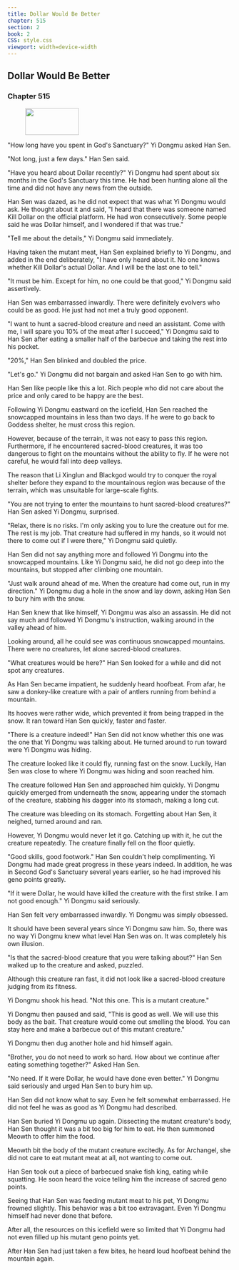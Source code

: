 ```yaml
---
title: Dollar Would Be Better
chapter: 515
section: 2
book: 2
CSS: style.css
viewport: width=device-width
---
```


## Dollar Would Be Better

### Chapter 515

<figure>
	<img src="../Images/gem.gif" alt="" id="gem" width="120" height="60" />
</figure>

"How long have you spent in God's Sanctuary?" Yi Dongmu asked Han Sen.

"Not long, just a few days." Han Sen said.

"Have you heard about Dollar recently?" Yi Dongmu had spent about six months in the God's Sanctuary this time. He had been hunting alone all the time and did not have any news from the outside.

Han Sen was dazed, as he did not expect that was what Yi Dongmu would ask. He thought about it and said, "I heard that there was someone named Kill Dollar on the official platform. He had won consecutively. Some people said he was Dollar himself, and I wondered if that was true."

"Tell me about the details," Yi Dongmu said immediately.

Having taken the mutant meat, Han Sen explained briefly to Yi Dongmu, and added in the end deliberately, "I have only heard about it. No one knows whether Kill Dollar's actual Dollar. And I will be the last one to tell."

"It must be him. Except for him, no one could be that good," Yi Dongmu said assertively.

Han Sen was embarrassed inwardly. There were definitely evolvers who could be as good. He just had not met a truly good opponent.

"I want to hunt a sacred-blood creature and need an assistant. Come with me, I will spare you 10% of the meat after I succeed," Yi Dongmu said to Han Sen after eating a smaller half of the barbecue and taking the rest into his pocket.

"20%," Han Sen blinked and doubled the price.

"Let's go." Yi Dongmu did not bargain and asked Han Sen to go with him.

Han Sen like people like this a lot. Rich people who did not care about the price and only cared to be happy are the best.

Following Yi Dongmu eastward on the icefield, Han Sen reached the snowcapped mountains in less than two days. If he were to go back to Goddess shelter, he must cross this region.

However, because of the terrain, it was not easy to pass this region. Furthermore, if he encountered sacred-blood creatures, it was too dangerous to fight on the mountains without the ability to fly. If he were not careful, he would fall into deep valleys.

The reason that Li Xinglun and Blackgod would try to conquer the royal shelter before they expand to the mountainous region was because of the terrain, which was unsuitable for large-scale fights.

"You are not trying to enter the mountains to hunt sacred-blood creatures?" Han Sen asked Yi Dongmu, surprised.

"Relax, there is no risks. I'm only asking you to lure the creature out for me. The rest is my job. That creature had suffered in my hands, so it would not there to come out if I were there," Yi Dongmu said quietly.

Han Sen did not say anything more and followed Yi Dongmu into the snowcapped mountains. Like Yi Dongmu said, he did not go deep into the mountains, but stopped after climbing one mountain.

"Just walk around ahead of me. When the creature had come out, run in my direction." Yi Dongmu dug a hole in the snow and lay down, asking Han Sen to bury him with the snow.

Han Sen knew that like himself, Yi Dongmu was also an assassin. He did not say much and followed Yi Dongmu's instruction, walking around in the valley ahead of him.

Looking around, all he could see was continuous snowcapped mountains. There were no creatures, let alone sacred-blood creatures.

"What creatures would be here?" Han Sen looked for a while and did not spot any creatures.

As Han Sen became impatient, he suddenly heard hoofbeat. From afar, he saw a donkey-like creature with a pair of antlers running from behind a mountain.

Its hooves were rather wide, which prevented it from being trapped in the snow. It ran toward Han Sen quickly, faster and faster.

"There is a creature indeed!" Han Sen did not know whether this one was the one that Yi Dongmu was talking about. He turned around to run toward were Yi Dongmu was hiding.

The creature looked like it could fly, running fast on the snow. Luckily, Han Sen was close to where Yi Dongmu was hiding and soon reached him.

The creature followed Han Sen and approached him quickly. Yi Dongmu quickly emerged from underneath the snow, appearing under the stomach of the creature, stabbing his dagger into its stomach, making a long cut.

The creature was bleeding on its stomach. Forgetting about Han Sen, it neighed, turned around and ran.

However, Yi Dongmu would never let it go. Catching up with it, he cut the creature repeatedly. The creature finally fell on the floor quietly.

"Good skills, good footwork." Han Sen couldn't help complimenting. Yi Dongmu had made great progress in these years indeed. In addition, he was in Second God's Sanctuary several years earlier, so he had improved his geno points greatly.

"If it were Dollar, he would have killed the creature with the first strike. I am not good enough." Yi Dongmu said seriously.

Han Sen felt very embarrassed inwardly. Yi Dongmu was simply obsessed.

It should have been several years since Yi Dongmu saw him. So, there was no way Yi Dongmu knew what level Han Sen was on. It was completely his own illusion.

"Is that the sacred-blood creature that you were talking about?" Han Sen walked up to the creature and asked, puzzled.

Although this creature ran fast, it did not look like a sacred-blood creature judging from its fitness.

Yi Dongmu shook his head. "Not this one. This is a mutant creature."

Yi Dongmu then paused and said, "This is good as well. We will use this body as the bait. That creature would come out smelling the blood. You can stay here and make a barbecue out of this mutant creature."

Yi Dongmu then dug another hole and hid himself again.

"Brother, you do not need to work so hard. How about we continue after eating something together?" Asked Han Sen.

"No need. If it were Dollar, he would have done even better." Yi Dongmu said seriously and urged Han Sen to bury him up.

Han Sen did not know what to say. Even he felt somewhat embarrassed. He did not feel he was as good as Yi Dongmu had described.

Han Sen buried Yi Dongmu up again. Dissecting the mutant creature's body, Han Sen thought it was a bit too big for him to eat. He then summoned Meowth to offer him the food.

Meowth bit the body of the mutant creature excitedly. As for Archangel, she did not care to eat mutant meat at all, not wanting to come out.

Han Sen took out a piece of barbecued snake fish king, eating while squatting. He soon heard the voice telling him the increase of sacred geno points.

Seeing that Han Sen was feeding mutant meat to his pet, Yi Dongmu frowned slightly. This behavior was a bit too extravagant. Even Yi Dongmu himself had never done that before.

After all, the resources on this icefield were so limited that Yi Dongmu had not even filled up his mutant geno points yet.

After Han Sen had just taken a few bites, he heard loud hoofbeat behind the mountain again.